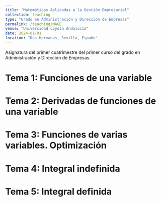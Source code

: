 ```yaml
---
title: "Matemáticas Aplicadas a la Gestión Empresarial"
collection: teaching
type: "Grado en Administración y Dirección de Empresas"
permalink: /teaching/MAGE
venue: "Universidad Loyola Andalucía"
date: 2024-01-01
location: "Dos Hermanas, Sevilla, España"
---
```


Asignatura del primer cuatrimestre del primer curso del grado en Administración y Dirección de Empresas.

Tema 1: Funciones de una variable
======

Tema 2: Derivadas de funciones de una variable
======

Tema 3: Funciones de varias variables. Optimización
======

Tema 4: Integral indefinida
======

Tema 5: Integral definida
======